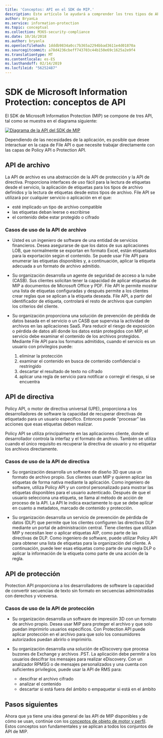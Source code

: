 ```yaml
---
title: 'Conceptos: API en el SDK de MIP.'
description: Este artículo le ayudará a comprender los tres tipos de API en el SDK de MIP, cómo se relacionan entre sí y los casos de uso específicos de cada uno.
author: BryanLa
ms.service: information-protection
ms.topic: conceptual
ms.collection: M365-security-compliance
ms.date: 10/16/2018
ms.author: bryanla
ms.openlocfilehash: 1dddb9834a0cc7b365a2294bbad3611e4d01870a
ms.sourcegitcommit: a78d4236cbeff743703c44b150e69c1625a2e9f4
ms.translationtype: MT
ms.contentlocale: es-ES
ms.lasthandoff: 02/14/2019
ms.locfileid: "56252487"
---
```

# <a name="microsoft-information-protection-sdk---api-concepts"></a>SDK de Microsoft Information Protection: conceptos de API

El SDK de Microsoft Information Protection (MIP) se compone de tres API, tal como se muestra en el diagrama siguiente:

[![Diagrama de la API del SDK de MIP](media/concept-apis-use-cases/mip-sdk-components.png)](media/concept-apis-use-cases/mip-sdk-components.png#lightbox)

Dependiendo de las necesidades de la aplicación, es posible que desee interactuar en la capa de File API o que necesite trabajar directamente con las capas de Policy API o Protection API.

## <a name="file-api"></a>API de archivo

La API de archivo es una abstracción de la API de protección y la API de directiva. Proporciona interfaces de uso fácil para la lectura de etiquetas desde el servicio, la aplicación de etiquetas para los tipos de archivo definidos y la lectura de etiquetas desde estos tipos de archivo. File API se utilizará por cualquier servicio o aplicación en el que:

- esté implicado un tipo de archivo compatible
- las etiquetas deban leerse o escribirse
- el contenido debe estar protegido o cifrado

### <a name="file-api-use-cases"></a>Casos de uso de la API de archivo

- Usted es un ingeniero de software de una entidad de servicios financieros. Desea asegurarse de que los datos de sus aplicaciones LOB, que normalmente se exportan en formato Excel, están etiquetados para la exportación según el contenido. Se puede usar File API para enumerar las etiquetas disponibles y, a continuación, aplicar la etiqueta adecuada a un formato de archivo admitido.

- Su organización desarrolla un agente de seguridad de acceso a la nube (CASB). Sus clientes solicitan tener la capacidad de aplicar etiquetas de MIP a documentos de Microsoft Office y PDF. File API le permite mostrar una lista de etiquetas configuradas y después permite a los clientes crear reglas que se aplican a la etiqueta deseada. File API, a partir del identificador de etiqueta, controlará el resto de archivos que cumplen los criterios del cliente.

- Su organización proporciona una solución de prevención de pérdida de datos basada en el servicio o un CASB que supervisa la actividad de archivos en las aplicaciones SaaS. Para reducir el riesgo de exposición o pérdida de datos allí donde los datos están protegidos con MIP, el servicio debe examinar el contenido de los archivos protegidos. Mediante File API para los formatos admitidos, cuando el servicio es un usuario con privilegios puede:

  1. eliminar la protección
  2. examinar el contenido en busca de contenido confidencial o restringido
  3. descartar el resultado de texto no cifrado
  4. aplicar una regla de servicio para notificar o corregir el riesgo, si se encuentra

## <a name="policy-api"></a>API de directiva

Policy API, o motor de directiva universal (UPE), proporciona a los desarrolladores de software la capacidad de recuperar directivas de etiquetado para un usuario específico. Entonces puede "procesar" las acciones que esas etiquetas deben realizar.

Policy API se utiliza principalmente en las aplicaciones cliente, donde el desarrollador controla la interfaz y el formato de archivo. También se utiliza cuando el único requisito es recuperar la directiva de usuario y no etiquetar los archivos directamente. 

### <a name="policy-api-use-cases"></a>Casos de uso de la API de directiva

- Su organización desarrolla un software de diseño 3D que usa un formato de archivo propio. Sus clientes usan MIP y quieren aplicar las etiquetas de forma nativa mediante la aplicación. Como ingeniero de software, utiliza Policy API y un control personalizado para mostrar las etiquetas disponibles para el usuario autenticado. Después de que el usuario selecciona una etiqueta, se llama al método de acción de proceso de la API. La API le indica exactamente lo que se debe aplicar en cuanto a metadatos, marcado de contenido y protección.

- Su organización desarrolla un servicio de prevención de pérdida de datos (DLP) que permite que los clientes configuren las directivas DLP mediante un portal de administración central. Tiene clientes que utilizan MIP y necesitan leer o aplicar etiquetas AIP, como parte de las directivas de DLP. Como ingeniero de software, puede utilizar Policy API para obtener una lista de etiquetas para la organización del cliente. A continuación, puede leer esas etiquetas como parte de una regla DLP o aplicar la información de la etiqueta como parte de una acción de la regla.

## <a name="protection-api"></a>API de protección

Protection API proporciona a los desarrolladores de software la capacidad de convertir secuencias de texto sin formato en secuencias administradas con derechos y viceversa.

### <a name="protection-api-use-cases"></a>Casos de uso de la API de protección

- Su organización desarrolla un software de impresión 3D con un formato de archivo propio. Desea usar MIP para proteger el archivo y que solo puedan imprimirlo usuarios específicos. Con Protection API puede aplicar protección en el archivo para que solo los consumidores autorizados puedan abrirlo o imprimirlo. 

- Su organización desarrolla una solución de eDiscovery que procesa buzones de Exchange y archivos .PST. La aplicación debe permitir a los usuarios descifrar los mensajes para realizar eDiscovery. Con un analizador RPMSG o de mensajes personalizados y una cuenta con suficientes privilegios, puede usar la API de RMS para:
  - descifrar el archivo cifrado
  - analizar el contenido
  - descartar si está fuera del ámbito o empaquetar si está en el ámbito

## <a name="next-steps"></a>Pasos siguientes

Ahora que ya tiene una idea general de las API de MIP disponibles y de cómo se usan, continúe con los [conceptos de objeto de motor y perfil](concept-profile-engine-cpp.md). Estos conceptos son fundamentales y se aplican a todos los conjuntos de API de MIP.
